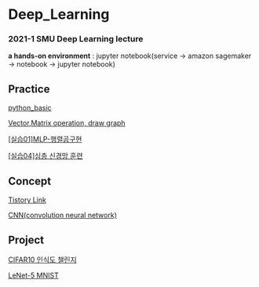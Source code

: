 # Deep_Learning
### 2021-1 SMU Deep Learning lecture 

**a hands-on environment** : jupyter notebook(service -> amazon sagemaker -> notebook -> jupyter notebook)

## Practice
[python_basic](https://github.com/sunjungAn/Deep_Learning/blob/master/1.%20python_basic.ipynb)

[Vector,Matrix operation, draw graph](https://github.com/sunjungAn/Deep_Learning/blob/master/2.%20Vector%2C%20Matrix%20operation%2C%20draw%20graph.ipynb)

[[실습01]MLP-행렬곱구현](https://github.com/sunjungAn/Deep_Learning/blob/master/%5B%EC%8B%A4%EC%8A%B501%5DMLP-%ED%96%89%EB%A0%AC%EA%B3%B1%EA%B5%AC%ED%98%84.ipynb)

[[실습04]심층 신경망 훈련](https://github.com/sunjungAn/Deep_Learning/tree/master/%5B%EC%8B%A4%EC%8A%B504%5D%EC%8B%AC%EC%B8%B5%EC%8B%A0%EA%B2%BD%EB%A7%9D%20%ED%9B%88%EB%A0%A8)
## Concept
[Tistory Link](https://sunjung.tistory.com/category/%EA%B0%9C%EB%B0%9C%20%EA%B3%B5%EB%B6%80/%EB%94%A5%EB%9F%AC%EB%8B%9D)

[CNN(convolution neural network)](https://github.com/sunjungAn/Deep_Learning/tree/master/concept)

## Project
[CIFAR10 인식도 챌린지](https://github.com/sunjungAn/Deep_Learning/tree/master/CIFAR10_CNN)

[LeNet-5 MNIST](https://github.com/sunjungAn/Deep_Learning/blob/master/LeNet_5.ipynb)
